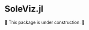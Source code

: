 # SoleViz.jl

<!--
[![Stable](https://img.shields.io/badge/docs-stable-blue.svg)](https://aclai-lab.github.io/SoleViz.jl/stable)
[![Dev](https://img.shields.io/badge/docs-dev-blue.svg)](https://aclai-lab.github.io/SoleViz.jl/dev)
[![Build Status](https://api.cirrus-ci.com/github/aclai-lab/SoleViz.jl.svg?branch=main)](https://cirrus-ci.com/github/aclai-lab/SoleViz.jl)
[![Coverage](https://codecov.io/gh/aclai-lab/SoleViz.jl/branch/main/graph/badge.svg?token=LT9IYIYNFI)](https://codecov.io/gh/aclai-lab/SoleViz.jl)
[![Coverage](https://coveralls.io/repos/github/aclai-lab/SoleViz.jl/badge.svg?branch=main)](https://coveralls.io/github/aclai-lab/SoleViz.jl?branch=main)
-->

🚧 This package is under construction. 🚧
